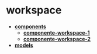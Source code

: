 <!-- generated by markdown-notes-tree -->

# workspace

<!-- optional markdown-notes-tree directory description starts here -->

<!-- optional markdown-notes-tree directory description ends here -->

- [**components**](components)
    - [**componente-workspace-1**](components/componente-workspace-1)
    - [**componente-workspace-2**](components/componente-workspace-2)
- [**models**](models)
